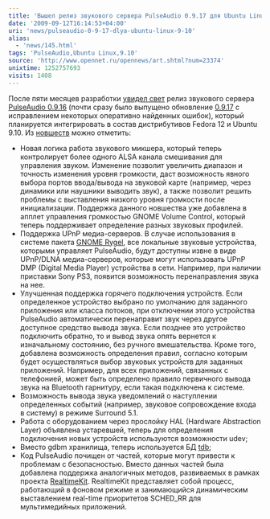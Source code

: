 ```yaml
---
title: 'Вышел релиз звукового сервера PulseAudio 0.9.17 для Ubuntu Linux 9.10'
date: '2009-09-12T16:14:53+04:00'
uri: 'news/pulseaudio-0-9-17-dlya-ubuntu-linux-9-10'
alias: 
  - 'news/145.html'
tags: 'PulseAudio,Ubuntu Linux,9.10'
source: 'http://www.opennet.ru/opennews/art.shtml?num=23374'
unixtime: 1252757693
visits: 1408
---
```

После пяти месяцев разработки [увидел свет](http://pulseaudio.org/wiki/WikiStart#News) релиз звукового сервера [PulseAudio 0.9.16](http://pulseaudio.org) (почти сразу было выпущено обновление [0.9.17](http://pulseaudio.org/milestone/0.9.17) с исправлением некоторых  оперативно найденных ошибок), который планируется интегрировать в состав дистрибутивов Fedora 12 и Ubuntu 9.10. Из [новшеств](http://0pointer.de/blog/projects/oh-nine-sixteen.html) можно отметить:

*   Новая логика работа звукового микшера, который теперь контролирует более одного ALSA канала смешивания для управления звуком. Изменение позволит увеличить диапазон и точность изменения уровня громкости, даст возможность явного выбора портов ввода/вывода на звуковой карте (например, через динамики или наушники выводить звук), а также позволит решить проблемы с выставления низкого уровня громкости после инициализации. Поддержка данного новшества уже добавлена в апплет управления громкостью GNOME Volume Control, который теперь поддерживает определение разных звуковых профилей.
*   Поддержка UPnP медиа-серверов. В случае использования в системе пакета [GNOME Rygel](http://live.gnome.org/Rygel), все локальные звуковые устройства, которыми управляет PulseAudio, будут доступны извне в виде UPnP/DLNA медиа-серверов, которые могут использовать UPnP DMP (Digital Media Player) устройства в сети. Например, при наличии приставки Sony PS3, появится возможность перенаправления звука на нее.
*   Улучшенная поддержка горячего подключения устройств. Если определенное устройство выбрано по умолчанию для заданного приложения или класса потоков, при отключении этого устройства PulseAudio автоматически перенаправит звук через другое доступное средство вывода звука. Если позднее это устройство подключить обратно, то и вывод звука опять вернется к изначальному состоянию, без ручного вмешательства. Кроме того, добавлена возможность определения правил, согласно которым будет осуществляться выбор звуковых устройств для заданных приложений. Например, для всех приложений, связанных с телефонией, может быть определено правило первичного вывода звука на Bluetooth гарнитуру, если такая подключена к системе.
*   Возможность вывода звука уведомлений о наступлении определенных событий (например, звуковое сопровождение входа в систему) в режимe Surround 5.1.
*   Работа с оборудованием через прослойку HAL (Hardware Abstraction Layer) объявлена устаревшей, теперь для определения подключения новых устройств используются возможности udev;
*   Вместо gdbm хранилища, теперь используется БД [tdb](http://sourceforge.net/projects/tdb/);
*   Код PulseAudio почищен от частей, которые могут привести к проблемам с безопасностью. Вместо данных частей была добавлена поддержка аналогичных методов, развиваемых в рамках проекта [RealtimeKit](http://0pointer.de/blog/projects/rtkit.html). RealtimeKit представляет собой процесс, работающий в фоновом режиме и занимающийся динамическим выставлением real-time приоритетов SCHED\_RR для мультимедийных приложений.
